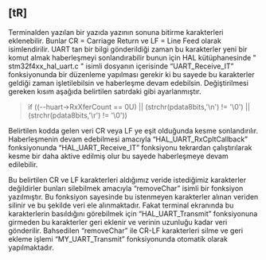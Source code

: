 ## [tR]  
Terminalden yazılan bir yazıda yazının sonuna bitirme karakterleri eklenebilir. Bunlar CR = Carriage Return ve LF = Line Feed olarak isimlendirilir. UART tan bir bilgi gönderildiği zaman bu karakterler yeni bir komut almak haberleşmeyi sonlandırabilir bunun için HAL kütüphanesinde " stm32f4xx_hal_uart.c " isimli dosyanın içerisinde “UART_Receive_IT” fonksiyonunda bir düzenleme yapılması gerekir ki bu sayede bu karakterler geldiği zaman işletilebilsin ve haberleşme devam edebilsin. Değiştirilmesi gereken kısım aşağıda belirtilen satırdaki gibi ayarlanmıştır.


> if ((--huart->RxXferCount == 0U) || (strchr(pdata8bits,'\n') != '\0') || (strchr(pdata8bits,'\r') != '\0')) 


Belirtilen kodda gelen veri CR veya LF ye eşit olduğunda kesme sonlandırılır. Haberleşmenin devam edebilmesi amacıyla “HAL_UART_RxCpltCallback” fonksiyonunda “HAL_UART_Receive_IT” fonksiyonu tekrardan çalıştırılarak kesme bir daha aktive edilmiş olur bu sayede haberleşmeye devam edilebilir.

Bu belirtilen CR ve LF karakterleri aldığımız veride istediğimiz karakterler değildirler bunları silebilmek amacıyla “removeChar” isimli bir fonksiyon yazılmıştır. Bu fonksiyon sayesinde bu istenmeyen karakterler alınan veriden silinir ve bu şekilde veri ele alınmaktadır. Fakat terminal ekranında bu karakterlerin basıldığını görebilmek için “HAL_UART_Transmit” fonksiyonuna girmeden bu karakterler geri eklenir ve verinin uzunluğu kadar veri gönderilir. Bahsedilen “removeChar” ile CR-LF karakterleri silme ve geri ekleme işlemi “MY_UART_Transmit” fonksiyonunda otomatik olarak yapılmaktadır.
